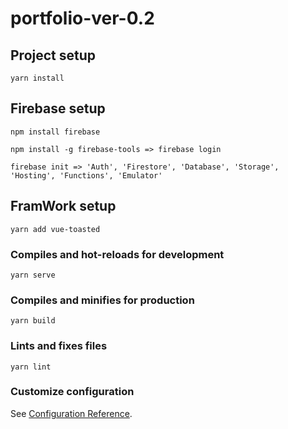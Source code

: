 # portfolio-ver-0.2

## Project setup
```
yarn install
```

## Firebase setup
```
npm install firebase
```
```
npm install -g firebase-tools => firebase login
```
```
firebase init => 'Auth', 'Firestore', 'Database', 'Storage', 'Hosting', 'Functions', 'Emulator'
```

## FramWork setup
```
yarn add vue-toasted
```

### Compiles and hot-reloads for development
```
yarn serve
```

### Compiles and minifies for production
```
yarn build
```

### Lints and fixes files
```
yarn lint
```

### Customize configuration
See [Configuration Reference](https://cli.vuejs.org/config/).
